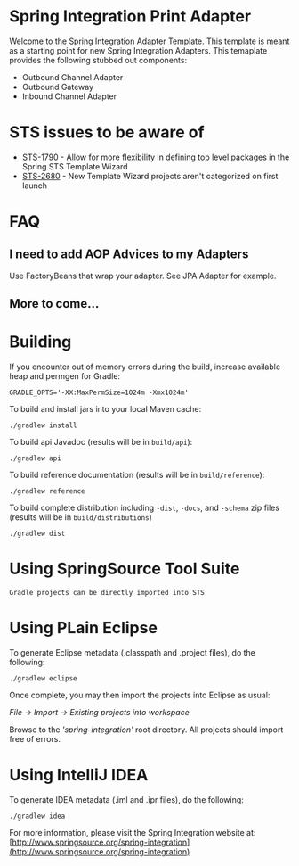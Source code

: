 Spring Integration Print Adapter
=================================================

Welcome to the Spring Integration Adapter Template. This template is meant as a starting point for new Spring Integration Adapters. This temaplate provides the following
stubbed out components:

* Outbound Channel Adapter
* Outbound Gateway
* Inbound Channel Adapter

# STS issues to be aware of

* [STS-1790](https://issuetracker.springsource.com/browse/STS-1790) - Allow for more flexibility in defining top level packages in the Spring STS Template Wizard
* [STS-2680](https://issuetracker.springsource.com/browse/STS-2680) - New Template Wizard projects aren't categorized on first launch

# FAQ

## I need to add AOP Advices to my Adapters

Use FactoryBeans that wrap your adapter. See JPA Adapter for example.

## More to come...

# Building

If you encounter out of memory errors during the build, increase available heap and permgen for Gradle:

    GRADLE_OPTS='-XX:MaxPermSize=1024m -Xmx1024m'

To build and install jars into your local Maven cache:

    ./gradlew install

To build api Javadoc (results will be in `build/api`):

    ./gradlew api

To build reference documentation (results will be in `build/reference`):

    ./gradlew reference

To build complete distribution including `-dist`, `-docs`, and `-schema` zip files (results will be in `build/distributions`)

    ./gradlew dist

# Using SpringSource Tool Suite

	Gradle projects can be directly imported into STS

# Using PLain Eclipse

To generate Eclipse metadata (.classpath and .project files), do the following:

    ./gradlew eclipse

Once complete, you may then import the projects into Eclipse as usual:

 *File -> Import -> Existing projects into workspace*

Browse to the *'spring-integration'* root directory. All projects should import
free of errors.

# Using IntelliJ IDEA

To generate IDEA metadata (.iml and .ipr files), do the following:

    ./gradlew idea

For more information, please visit the Spring Integration website at:
[http://www.springsource.org/spring-integration](http://www.springsource.org/spring-integration)
